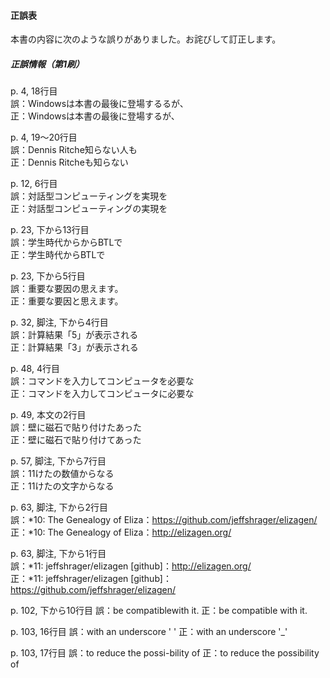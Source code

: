 #### 正誤表

本書の内容に次のような誤りがありました。お詫びして訂正します。

##### 正誤情報（第1刷）

p. 4, 18行目  
誤：Windowsは本書の最後に登場するるが、  
正：Windowsは本書の最後に登場するが、

p. 4, 19〜20行目  
誤：Dennis Ritche知らない人も  
正：Dennis Ritcheも知らない

p. 12, 6行目  
誤：対話型コンピューティングを実現を  
正：対話型コンピューティングの実現を

p. 23, 下から13行目  
誤：学生時代からからBTLで  
正：学生時代からBTLで

p. 23, 下から5行目  
誤：重要な要因の思えます。  
正：重要な要因と思えます。

p. 32, 脚注, 下から4行目  
誤：計算結果「5」が表示される  
正：計算結果「3」が表示される

p. 48, 4行目  
誤：コマンドを入力してコンピュータを必要な  
正：コマンドを入力してコンピュータに必要な

p. 49, 本文の2行目  
誤：壁に磁石で貼り付けたあった  
正：壁に磁石で貼り付けてあった

p. 57, 脚注, 下から7行目  
誤：11けたの数値からなる  
正：11けたの文字からなる

p. 63, 脚注, 下から2行目  
誤：\*10: The Genealogy of Eliza：https://github.com/jeffshrager/elizagen/  
正：\*10: The Genealogy of Eliza：http://elizagen.org/  

p. 63, 脚注, 下から1行目  
誤：\*11: jeffshrager/elizagen [github]：http://elizagen.org/  
正：\*11: jeffshrager/elizagen [github]：https://github.com/jeffshrager/elizagen/  

p. 102, 下から10行目
誤：be compatiblewith it.
正：be compatible with it.

p. 103, 16行目
誤：with an underscore ' '
正：with an underscore '_'

p. 103, 17行目
誤：to reduce the possi-bility of
正：to reduce the possibility of
